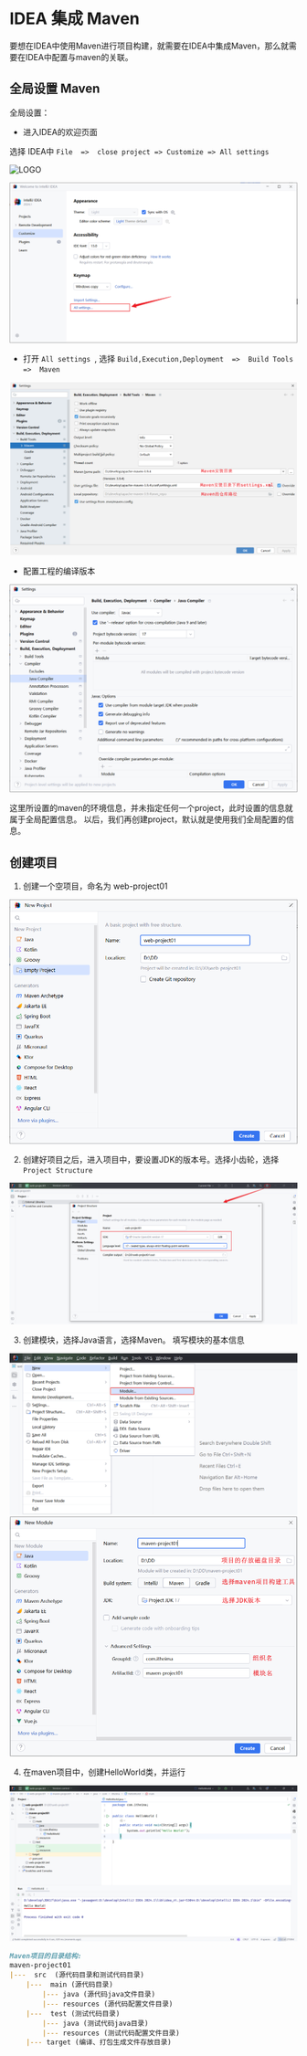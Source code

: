 # IDEA 集成 Maven

要想在IDEA中使用Maven进行项目构建，就需要在IDEA中集成Maven，那么就需要在IDEA中配置与maven的关联。

## 全局设置 Maven

全局设置：

- 进入IDEA的欢迎页面

选择 IDEA中 `File  =>  close project => Customize => All settings`


![LOGO](/public/image/javapublic/16943186-64ce-4f04-aad0-c444a4e4d11b.gif)


![LOGO](/public/image/javapublic/f4f69767-b010-4237-8233-df7474c0ad17.png)

- 打开 `All settings `, 选择 `Build,Execution,Deployment  =>  Build Tools  =>  Maven`


![LOGO](/public/image/javapublic/6d39ac15-3d5a-431b-af4c-5ce577838312.png)


- 配置工程的编译版本

![LOGO](/public/image/javapublic/e226fac3-5b26-4537-b6ec-29c3c79c1181.png)

这里所设置的maven的环境信息，并未指定任何一个project，此时设置的信息就属于全局配置信息。 
以后，我们再创建project，默认就是使用我们全局配置的信息。


## 创建项目

1. 创建一个空项目，命名为 web-project01

![LOGO](/public/image/javapublic/e834f42d-b1ae-4171-8fc0-a7370c40e67c.png)

2. 创建好项目之后，进入项目中，要设置JDK的版本号。选择小齿轮，选择 `Project Structure`

![LOGO](/public/image/javapublic/1e210a86-581d-4c17-bacb-72bf2afba50a.png)

3. 创建模块，选择Java语言，选择Maven。 填写模块的基本信息

![LOGO](/public/image/javapublic/e72440d3-dff2-4e71-b254-a75c89fc0b43.png)
![LOGO](/public/image/javapublic/e8c20a26-66cf-4a63-9eb4-f90cef8e9d02.png)

4. 在maven项目中，创建HelloWorld类，并运行

![LOGO](/public/image/javapublic/a86e7bf6-1b7c-46ae-92d6-5cbffc4d6651.png)

```md 
Maven项目的目录结构:
maven-project01
|---  src  (源代码目录和测试代码目录)
    |---  main (源代码目录)
        |--- java (源代码java文件目录)
        |--- resources (源代码配置文件目录)
    |---  test (测试代码目录)
        |--- java (测试代码java目录)
        |--- resources (测试代码配置文件目录)
    |--- target (编译、打包生成文件存放目录)
```



